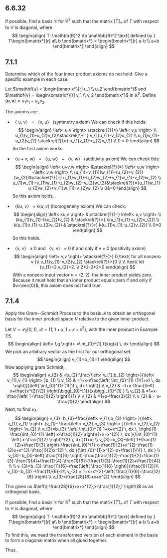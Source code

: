   
## 6.6.32 
  If possible, find a basis $\mathcal{C}$ for $\mathbb{R}^2$ such that the matrix $[T]_\mathcal{C}$ of $T$ with respect to $\mathcal{C}$ is diagonal, where
$$
\begin{align}
T: \mathbb{R}^2 \to \mathbb{R}^2 \text{ defined by } T\begin{bmatrix*}[r] a\\ b \end{bmatrix*} = \begin{bmatrix*}[r] a-b \\ a+b \end{bmatrix*} 
\end{align}
$$

## 7.1.1
Determine which of the four inner product axioms do not hold.
Give a specific example in each case.

Let $\mathbf{u} = \begin{bmatrix*}[r] u_1 \\ u_2 \end{bmatrix*}$ and $\mathbf{v} = \begin{bmatrix*}[r] v_1 \\ v_2 \end{bmatrix*}$ in $\mathbb{R}^2$.
Define $\langle\mathbf{u},\mathbf{v}\rangle = u_1 v_1 -  u_2 v_2$.

The axioms are:
* 〈 u, v〉 = 〈v, u〉 (symmetry axiom)
 We can check if this holds:
$$
\begin{align}
\left< u,v \right> \stackrel{?}{=}  \left< v,u \right>  \\
u_{1}v_{1}-u_{2}v_{2}\stackrel{?}{=}  v_{1}u_{1}-v_{2}u_{2} \\
u_{1}v_{1}-u_{2}v_{2} \stackrel{?}{=}   u_{1}v_{1}-u_{2}v_{2} \\
0 = 0
\end{align}
$$
So the first axiom works.
* 〈u + v, w〉 = 〈u, w〉 + 〈v, w〉 (additivity axiom)
We can check this:
$$
\begin{align}
\left< u+v,w \right> &\stackrel{?}{=}  \left< u,w \right> +\left< v,w \right>  \\
(u_{1}+v_{1})(w_{1})-(u_{2}+v_{2})(w_{2})&\stackrel{?}{=}  u_{1}w_{1}-u_{2}w_{2}+v_{1}w_{1}-v_{2}w_{2} \\
u_{1}w_{1}+v_{1}w_{1}-u_{2}w_{2}-v_{2}w_{2}&\stackrel{?}{=}u_{1}w_{1}-u_{2}w_{2}+v_{1}w_{1}-v_{2}w_{2} \\
0&=0  
\end{align}
$$
So this axiom holds.

*  〈ku, v〉 = k$\left< u, v \right>$ (homogeneity axiom) 
We can check:
$$
\begin{align}
\left< ku,v \right>  & \stackrel{?}{=}  k\left< u,v \right>  \\
(ku_{1})v_{1}-(ku_{2})v_{2} & \stackrel{?}{=}  k(u_{1}v_{1}-u_{2}v_{2}) \\
k(u_{1}v_{1}-u_{2}v_{2})  & \stackrel{?}{=}  k(u_{1}v_{1}-u_{2}v_{2})  \\
0=0
\end{align}
$$
So this holds.
* 〈v, v〉 ≥ 0 and 〈v, v〉 = 0 if and only if v = 0 (positivity axiom)
$$
\begin{align}
\left< v,v \right> \stackrel{?}{>} 0,\text{ for all nonzero v }\\
v_{1}v_{1}-v_{2}v_{2} \stackrel{?}{>}0 \\ \\
\text{ let }v_{1}=2,v_{2}=2. \\
2*2-2*2=0
\end{align}
$$
With a nonzero input vector $v=(2,2)$, the inner product yields zero. Because it must hold that an inner product equals zero if and only if $v=\vec{0}$, this axiom does not hold true.




## 7.1.4

Apply the Gram--Schmidt Process to the basis $\mathcal{B}$ to obtain an orthogonal basis for the inner product space $V$ relative to the given inner product.

Let $V = \mathscr{P}_2[0,1]$, $\mathcal{B} = \left\{1, 1+x, 1+x+x^2\right\}$, with the inner product in Example 7.5.
$$
\begin{align}
\left< f,g \right> =\int_{0}^{1} f(x)g(x) \, dx 
\end{align}
$$
We pick an arbitrary vector as the first for our orthogonal set:
$$
\begin{align}
v_{1}=b_{1}=1
\end{align}
$$
Now applying gram Schmidt,
$$
\begin{align}
v_{2} & =b_{2}-\frac{\left< v_{1},b_{2} \right>}{\left< v_{1},v_{1} \right> }b_{1}  \\
v_{2} & =1+x-\frac{\left( \int_{0}^{1} (1)(1+x) \, dx  \right)}{\left( \int_{0}^{1} (1)(1) \, dx  \right)} \\
v_{2} & =1+x-\frac{\left( x+\frac{x^{2}}{2} \right)\bigg|_{0}^{1}}{x\bigg|_{0}^{1}  }   \\
v_{2} & =1+x-\frac{\left( 1+\frac{1}{2} \right)}{1} \\
v_{2}  & =1+x-\frac{3}{2} \\
v_{2} & = x-\frac{1}{2}
\end{align}
$$
Next, to find $v_{3}:$
$$
\begin{align}
v_{3}=b_{3}-\frac{\left< v_{1},b_{3} \right> }{\left< v_{1},v_{1} \right> }v_{1}- \frac{\left< v_{2},b_{3} \right> }{\left< v_{2},v_{2} \right> }v_{2} \\
v_{3}=b_{3}-\left( \int_{0}^{1} 1+x+x^{2} \, dx  \,  \right)(1)- \frac{\int_{0}^{1} \left( x-\frac{1}{2} \right)(1+x+x^{2}) \, dx }{\int_{0}^{1} \left( x-\frac{1}{2} \right)^{2} \, dx }(1+x) \\
v_{3}=b_{3}-\left( 1+\frac{1}{2}+\frac{1}{3} \right)-\frac{\int_{0}^{1} x-\frac{1}{2}+x^{2}-\frac{1}{2}x+x^{3}-\frac{1}{2}x^{2} \, dx }{\int_{0}^{1} x^{2}-x+\frac{1}{4} \, dx } \\
v_{3}=b_{3}-\left( \frac{11}{6} \right)-\frac{\frac{1}{2}-\frac{1}{2}+\frac{1}{3}-\frac{1}{4}+\frac{1}{4}-\frac{1}{6}}{\frac{1}{3}-\frac{1}{2}+\frac{1}{4}} \\ \\
v_{3}=b_{3}-\frac{11}{6}-\frac{\left( \frac{1}{6} \right)}{\frac{1}{12}}\\
v_{3}=b_{3} -\frac{11}{6}-2\\
v_{3} = 1+x+x^{2}-\left( \frac{11}{6}+\frac{12}{6} \right) \\
v_{3}=\frac{28}{6}+x+x^{2}
\end{align}
$$

This gives us $\left\{ \frac{28}{6}+x+x^{2},x-\frac{1}{2},1 \right\}$ as an orthogonal basis.




 If possible, find a basis $\mathcal{C}$ for $\mathbb{R}^2$ such that the matrix $[T]_\mathcal{C}$ of $T$ with respect to $\mathcal{C}$ is diagonal, where
$$
\begin{align}
T: \mathbb{R}^2 \to \mathbb{R}^2 \text{ defined by } T\begin{bmatrix*}[r] a\\ b \end{bmatrix*} = \begin{bmatrix*}[r] a-b \\ a+b \end{bmatrix*}
\end{align}
$$
To find this, we need the transformed version of each element in the basis to form a diagonal matrix when all glued together.

Thus,
